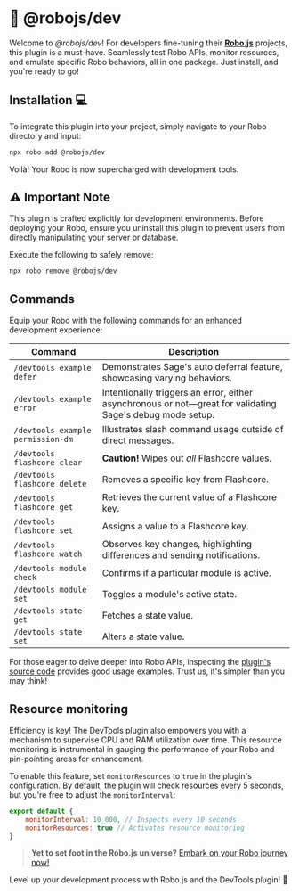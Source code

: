 # 🚀 @robojs/dev

Welcome to _@robojs/dev_! For developers fine-tuning their **[Robo.js](https://github.com/Wave-Play/robo)** projects, this plugin is a must-have. Seamlessly test Robo APIs, monitor resources, and emulate specific Robo behaviors, all in one package. Just install, and you're ready to go!

## Installation 💻

To integrate this plugin into your project, simply navigate to your Robo directory and input:

```bash
npx robo add @robojs/dev
```

Voilà! Your Robo is now supercharged with development tools.

## ⚠️ Important Note
This plugin is crafted explicitly for development environments. Before deploying your Robo, ensure you uninstall this plugin to prevent users from directly manipulating your server or database.

Execute the following to safely remove:

```bash
npx robo remove @robojs/dev
```

## Commands

Equip your Robo with the following commands for an enhanced development experience:

| Command                           | Description                                                                                               |
| --------------------------------- | --------------------------------------------------------------------------------------------------------- |
| `/devtools example defer`         | Demonstrates Sage's auto deferral feature, showcasing varying behaviors.                                  |
| `/devtools example error`         | Intentionally triggers an error, either asynchronous or not—great for validating Sage's debug mode setup. |
| `/devtools example permission-dm` | Illustrates slash command usage outside of direct messages.                                               |
| `/devtools flashcore clear`       | **Caution!** Wipes out _all_ Flashcore values.                                                            |
| `/devtools flashcore delete`      | Removes a specific key from Flashcore.                                                                    |
| `/devtools flashcore get`         | Retrieves the current value of a Flashcore key.                                                           |
| `/devtools flashcore set`         | Assigns a value to a Flashcore key.                                                                       |
| `/devtools flashcore watch`       | Observes key changes, highlighting differences and sending notifications.                                 |
| `/devtools module check`          | Confirms if a particular module is active.                                                                |
| `/devtools module set`            | Toggles a module's active state.                                                                          |
| `/devtools state get`             | Fetches a state value.                                                                                    |
| `/devtools state set`             | Alters a state value.                                                                                     |

For those eager to delve deeper into Robo APIs, inspecting the [plugin's source code](https://github.com/Wave-Play/robo.js/tree/main/packages/plugin-devtools) provides good usage examples. Trust us, it's simpler than you may think!

## Resource monitoring

Efficiency is key! The DevTools plugin also empowers you with a mechanism to supervise CPU and RAM utilization over time. This resource monitoring is instrumental in gauging the performance of your Robo and pin-pointing areas for enhancement.

To enable this feature, set `monitorResources` to `true` in the plugin's configuration. By default, the plugin will check resources every 5 seconds, but you're free to adjust the `monitorInterval`:

```js
export default {
	monitorInterval: 10_000, // Inspects every 10 seconds
	monitorResources: true // Activates resource monitoring
}
```

> **Yet to set foot in the Robo.js universe?** [Embark on your Robo journey now!](https://docs.roboplay.dev/docs/getting-started)

Level up your development process with Robo.js and the DevTools plugin! 🚀
